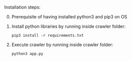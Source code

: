 Installation steps:

0. Prerequisite of having installed python3 and pip3 on OS

1. Install python libraries by running inside crawler folder: 
    ```shel 
    pip3 install -r requirements.txt
    ```
2. Execute crawler by running inside crawler folder:
    ```shel
    python3 app.py
    ```